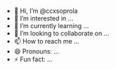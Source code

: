 - 👋 Hi, I’m @ccxsoprola
- 👀 I’m interested in ...
- 🌱 I’m currently learning ...
- 💞️ I’m looking to collaborate on ...
- 📫 How to reach me ...
- 😄 Pronouns: ...
- ⚡ Fun fact: ...

<!---
ccxsoprola/ccxsoprola is a ✨ special ✨ repository because its `README.md` (this file) appears on your GitHub profile.
You can click the Preview link to take a look at your changes.
--->
